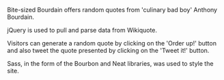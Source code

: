 Bite-sized Bourdain offers random quotes from 'culinary bad boy' Anthony Bourdain.

jQuery is used to pull and parse data from Wikiquote.

Visitors can generate a random quote by clicking on the 'Order up!' button and also tweet the quote presented by clicking on the 'Tweet it!' button.

Sass, in the form of the Bourbon and Neat libraries, was used to style the site.
